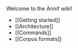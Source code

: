 Welcome to the Annif wiki!

* [[Getting started]]
* [[Architecture]]
* [[Commands]]
* [[Corpus formats]]
